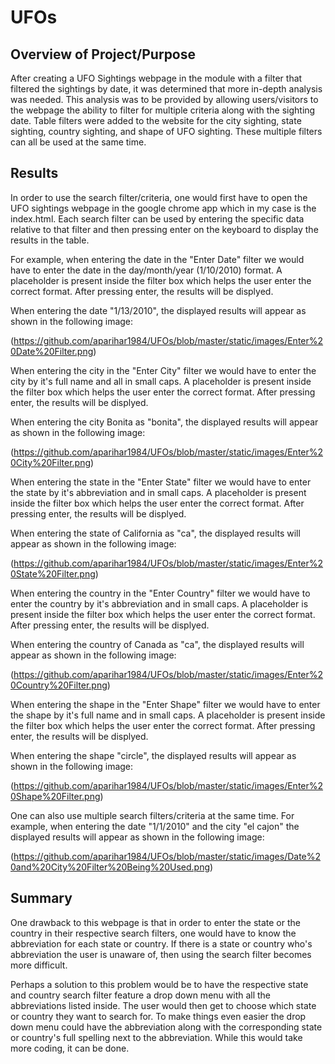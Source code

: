 # UFOs
## Overview of Project/Purpose
After creating a UFO Sightings webpage in the module with a filter that filtered the sightings by date, it was determined that more in-depth analysis was needed.  This analysis was to be provided by allowing users/visitors to the webpage the ability to filter for multiple criteria along with the sighting date.  Table filters were added to the website for the city sighting, state sighting, country sighting, and shape of UFO sighting.  These multiple filters can all be used at the same time.

## Results
In order to use the search filter/criteria, one would first have to open the UFO sightings webpage in the google chrome app which in my case is the index.html.  Each search filter can be used by entering the specific data relative to that filter and then pressing enter on the keyboard to display the results in the table.

For example, when entering the date in the "Enter Date" filter we would have to enter the date in the day/month/year (1/10/2010) format.  A placeholder is present inside the filter box which helps the user enter the correct format.  After pressing enter, the results will be displyed.  

When entering the date "1/13/2010", the displayed results will appear as shown in the following image:

(https://github.com/aparihar1984/UFOs/blob/master/static/images/Enter%20Date%20Filter.png)

When entering the city in the "Enter City" filter we would have to enter the city by it's full name and all in small caps.  A placeholder is present inside the filter box which helps the user enter the correct format.  After pressing enter, the results will be displyed.  

When entering the city Bonita as "bonita", the displayed results will appear as shown in the following image:

(https://github.com/aparihar1984/UFOs/blob/master/static/images/Enter%20City%20Filter.png)

When entering the state in the "Enter State" filter we would have to enter the state by it's abbreviation and in small caps.  A placeholder is present inside the filter box which helps the user enter the correct format.  After pressing enter, the results will be displyed.  

When entering the state of California as "ca", the displayed results will appear as shown in the following image:

(https://github.com/aparihar1984/UFOs/blob/master/static/images/Enter%20State%20Filter.png)

When entering the country in the "Enter Country" filter we would have to enter the country by it's abbreviation and in small caps.  A placeholder is present inside the filter box which helps the user enter the correct format.  After pressing enter, the results will be displyed.  

When entering the country of Canada as "ca", the displayed results will appear as shown in the following image:

(https://github.com/aparihar1984/UFOs/blob/master/static/images/Enter%20Country%20Filter.png)

When entering the shape in the "Enter Shape" filter we would have to enter the shape by it's full name and in small caps.  A placeholder is present inside the filter box which helps the user enter the correct format.  After pressing enter, the results will be displyed.  

When entering the shape "circle", the displayed results will appear as shown in the following image:

(https://github.com/aparihar1984/UFOs/blob/master/static/images/Enter%20Shape%20Filter.png)

One can also use multiple search filters/criteria at the same time.  For example, when entering the date "1/1/2010" and the city "el cajon" the displayed results will appear as shown in the following image:

(https://github.com/aparihar1984/UFOs/blob/master/static/images/Date%20and%20City%20Filter%20Being%20Used.png)

## Summary
One drawback to this webpage is that in order to enter the state or the country in their respective search filters, one would have to know the abbreviation for each state or country.  If there is a state or country who's abbreviation the user is unaware of, then using the search filter becomes more difficult.  

Perhaps a solution to this problem would be to have the respective state and country search filter feature a drop down menu with all the abbreviations listed inside.  The user would then get to choose which state or country they want to search for.  To make things even easier the drop down menu could have the abbreviation along with the corresponding state or country's full spelling next to the abbreviation.  While this would take more coding, it can be done.